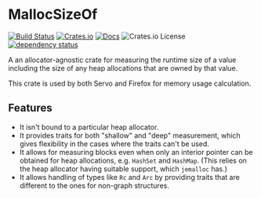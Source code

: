 # MallocSizeOf

[![Build Status](https://github.com/servo/malloc_size_of/actions/workflows/main.yml/badge.svg)](https://github.com/servo/malloc_size_of/actions)
[![Crates.io](https://img.shields.io/crates/v/malloc_size_of.svg)](https://crates.io/crates/malloc_size_of)
[![Docs](https://docs.rs/malloc_size_of/badge.svg)](https://docs.rs/malloc_size_of)
![Crates.io License](https://img.shields.io/crates/l/malloc_size_of)
[![dependency status](https://deps.rs/repo/github/servo/malloc_size_of/status.svg)](https://deps.rs/repo/github/servo/malloc_size_of)

A an allocator-agnostic crate for measuring the runtime size of a value
including the size of any heap allocations that are owned by that value.

This crate is used by both Servo and Firefox for memory usage calculation.

## Features

- It isn't bound to a particular heap allocator.
- It provides traits for both "shallow" and "deep" measurement, which gives
  flexibility in the cases where the traits can't be used.
- It allows for measuring blocks even when only an interior pointer can be
  obtained for heap allocations, e.g. `HashSet` and `HashMap`. (This relies
  on the heap allocator having suitable support, which `jemalloc` has.)
- It allows handling of types like `Rc` and `Arc` by providing traits that
  are different to the ones for non-graph structures.
